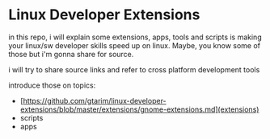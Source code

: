 # Linux Developer Extensions

in this repo, i will explain some extensions, apps, tools and scripts is making your linux/sw developer skills speed up on linux. Maybe, you know some of those but i'm gonna share for source.

i will try to share source links and refer to cross platform development tools

introduce those on topics:
 - [https://github.com/gtarim/linux-developer-extensions/blob/master/extensions/gnome-extensions.md](extensions)
 - scripts
 - apps

